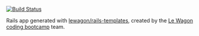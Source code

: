 [![Build Status](https://travis-ci.com/Joz84/test-demo.svg?branch=master)](https://travis-ci.com/Joz84/test-demo)

Rails app generated with [lewagon/rails-templates](https://github.com/lewagon/rails-templates), created by the [Le Wagon coding bootcamp](https://www.lewagon.com) team.
